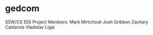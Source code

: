 # gedcom
SSW/CS 555 Project 
Members:
Mark Mirtchouk
Josh Gribbon
Zachary Caldarola
Vladislav Ligai

